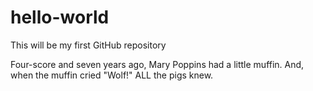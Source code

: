 # hello-world
This will be my first GitHub repository

Four-score and seven years ago, Mary Poppins had a little muffin.
And, when the muffin cried "Wolf!" ALL the pigs knew.
